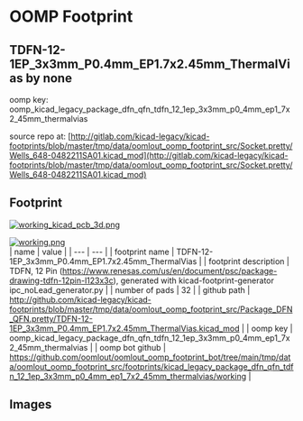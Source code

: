 # OOMP Footprint  
## TDFN-12-1EP_3x3mm_P0.4mm_EP1.7x2.45mm_ThermalVias  by none  
  
oomp key: oomp_kicad_legacy_package_dfn_qfn_tdfn_12_1ep_3x3mm_p0_4mm_ep1_7x2_45mm_thermalvias  
  
source repo at: [http://gitlab.com/kicad-legacy/kicad-footprints/blob/master/tmp/data/oomlout_oomp_footprint_src/Socket.pretty/Wells_648-0482211SA01.kicad_mod](http://gitlab.com/kicad-legacy/kicad-footprints/blob/master/tmp/data/oomlout_oomp_footprint_src/Socket.pretty/Wells_648-0482211SA01.kicad_mod)  
## Footprint  
  
[![working_kicad_pcb_3d.png](working_kicad_pcb_3d_600.png)](working_kicad_pcb_3d.png)  
  
[![working.png](working_600.png)](working.png)  
| name | value | 
| --- | --- | 
| footprint name | TDFN-12-1EP_3x3mm_P0.4mm_EP1.7x2.45mm_ThermalVias | 
| footprint description | TDFN, 12 Pin (https://www.renesas.com/us/en/document/psc/package-drawing-tdfn-12pin-l123x3c), generated with kicad-footprint-generator ipc_noLead_generator.py | 
| number of pads | 32 | 
| github path | http://github.com/kicad-legacy/kicad-footprints/blob/master/tmp/data/oomlout_oomp_footprint_src/Package_DFN_QFN.pretty/TDFN-12-1EP_3x3mm_P0.4mm_EP1.7x2.45mm_ThermalVias.kicad_mod | 
| oomp key | oomp_kicad_legacy_package_dfn_qfn_tdfn_12_1ep_3x3mm_p0_4mm_ep1_7x2_45mm_thermalvias | 
| oomp bot github | https://github.com/oomlout/oomlout_oomp_footprint_bot/tree/main/tmp/data/oomlout_oomp_footprint_src/footprints/kicad_legacy_package_dfn_qfn_tdfn_12_1ep_3x3mm_p0_4mm_ep1_7x2_45mm_thermalvias/working | 
## Images  

